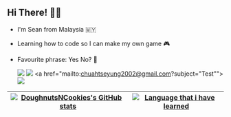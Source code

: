 ## Hi There! ✌🏻

* I'm Sean from Malaysia 🇲🇾
* Learning how to code so I can make my own game 🎮
* Favourite phrase: Yes No? 🤔

     <a href="https://www.instagram.com/sean.chuahtseyung/" target="_blank"><img src="https://img.shields.io/badge/Instagram-E4405F?style=for-the-badge&logo=instagram&logoColor=white"></a> <a href="https://www.facebook.com/profile.php?id=100008226551923" target="_blank"><img src="https://img.shields.io/badge/Facebook-1877F2?style=for-the-badge&logo=facebook&logoColor=white"></a>  <a href="mailto:chuahtseyung2002@gmail.com?subject="Test""><img src="https://img.shields.io/badge/Gmail-D14836?style=for-the-badge&logo=gmail&logoColor=white"></a>

| [![DoughnutsNCookies's GitHub stats](https://github-readme-stats.vercel.app/api?username=DoughnutsNCookies&count_private=true&show_icons=true&hide=issues&hide_border=true&theme=tokyonight)](https://github.com/DoughnutsNCookies?tab=repositories) | [![Language that i have learned](https://github-readme-stats.vercel.app/api/top-langs/?username=DoughnutsNCookies&layout=compact&hide_border=true&theme=tokyonight)](https://github.com/DoughnutsNCookies?tab=repositories) |
|:-:|:-:|
